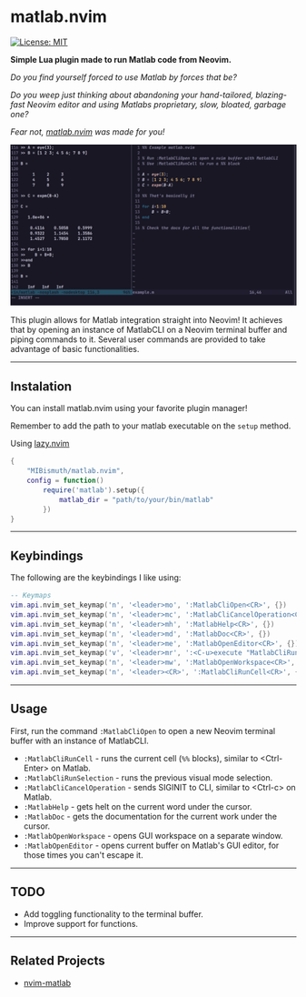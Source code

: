 # matlab.nvim

 [![License: MIT](https://img.shields.io/badge/License-MIT-yellow.svg)](https://opensource.org/licenses/MIT)

**Simple Lua plugin made to run Matlab code from Neovim.**

*Do you find yourself forced to use Matlab by forces that be?*

*Do you weep just thinking about abandoning your hand-tailored, blazing-fast Neovim editor and using Matlabs proprietary, slow, bloated, garbage one?*

*Fear not, [matlab.nvim](https://github.com/MIBismuth/matlab.nvim) was made for you!*

![Preview](media/cute_intro_demo.png)


This plugin allows for Matlab integration straight into Neovim! It achieves that by opening an instance of MatlabCLI on a Neovim terminal buffer and piping
commands to it. Several user commands are provided to take advantage of basic
functionalities.

---

## Instalation

You can install matlab.nvim using your favorite plugin manager!

Remember to add the path to your matlab executable on the `setup` method.

Using [lazy.nvim](https://github.com/folke/lazy.nvim)
```lua
{
    "MIBismuth/matlab.nvim",
    config = function()
        require('matlab').setup({
            matlab_dir = "path/to/your/bin/matlab"
        })
}
```
--- 

## Keybindings

The following are the keybindings I like using:

```lua
-- Keymaps
vim.api.nvim_set_keymap('n', '<leader>mo', ':MatlabCliOpen<CR>', {})
vim.api.nvim_set_keymap('n', '<leader>mc', ':MatlabCliCancelOperation<CR>', {})
vim.api.nvim_set_keymap('n', '<leader>mh', ':MatlabHelp<CR>', {})
vim.api.nvim_set_keymap('n', '<leader>md', ':MatlabDoc<CR>', {})
vim.api.nvim_set_keymap('n', '<leader>me', ':MatlabOpenEditor<CR>', {})
vim.api.nvim_set_keymap('v', '<leader>mr', ':<C-u>execute "MatlabCliRunSelection"<CR>', {})
vim.api.nvim_set_keymap('n', '<leader>mw', ':MatlabOpenWorkspace<CR>', {})
vim.api.nvim_set_keymap('n', '<leader><CR>', ':MatlabCliRunCell<CR>', {})
```
---

## Usage

First, run the command `:MatlabCliOpen` to open a new Neovim terminal buffer with an instance of MatlabCLI.

* `:MatlabCliRunCell` - runs the current cell (`%%` blocks), similar to \<Ctrl-Enter\> on Matlab.
* `:MatlabCliRunSelection` - runs the previous visual mode selection.
* `:MatlabCliCancelOperation` - sends SIGINIT to CLI, similar to \<Ctrl-c\> on Matlab.
* `:MatlabHelp` - gets helt on the current word under the cursor.
* `:MatlabDoc` - gets the documentation for the current work under the cursor.
* `:MatlabOpenWorkspace` - opens GUI workspace on a separate window.
* `:MatlabOpenEditor` - opens current buffer on Matlab's GUI editor, for those times you can't escape it.

---

## TODO

* Add toggling functionality to the terminal buffer.
* Improve support for functions.

---
## Related Projects

- [nvim-matlab](https://github.com/Rahlir/nvim-matlab)
